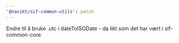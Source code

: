 ```yaml
---
'@navikt/sif-common-utils': patch
---
```


Endre til å bruke .utc i dateToISODate - da likt som det har vært i sif-common-core

